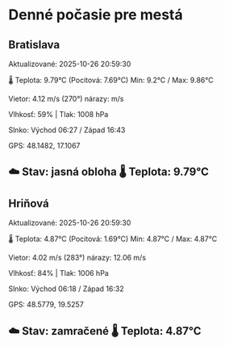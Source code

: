 ﻿# Denné počasie pre mestá

## Bratislava
Aktualizované: 2025-10-26 20:59:30

🌡️ Teplota: 9.79°C 
(Pocitová: 7.69°C)
Min: 9.2°C / Max: 9.86°C

Vietor: 4.12 m/s    (270°) 
nárazy:  m/s

Vlhkosť: 59% | Tlak: 1008 hPa

Slnko: Východ 06:27 / Západ 16:43

GPS: 48.1482, 17.1067

☁️ Stav: jasná obloha        🌡️ Teplota: 9.79°C
---

## Hriňová
Aktualizované: 2025-10-26 20:59:30

🌡️ Teplota: 4.87°C 
(Pocitová: 1.69°C)
Min: 4.87°C / Max: 4.87°C

Vietor: 4.02 m/s (283°)
nárazy: 12.06 m/s

Vlhkosť: 84% | Tlak: 1006 hPa

Slnko: Východ 06:18 / Západ 16:32

GPS: 48.5779, 19.5257

☁️ Stav: zamračené        🌡️ Teplota: 4.87°C
---
